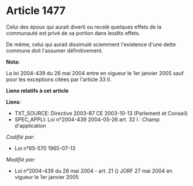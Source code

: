 # Article 1477

Celui des époux qui aurait diverti ou recelé quelques effets de la communauté est privé de sa portion dans lesdits effets.

De même, celui qui aurait dissimulé sciemment l'existence d'une dette commune doit l'assumer définitivement.

**Nota:**

La loi 2004-439 du 26 mai 2004 entre en vigueur le 1er janvier 2005 sauf pour les exceptions citées par l'article 33 II.

**Liens relatifs à cet article**

**Liens**:

  - TXT_SOURCE: Directive 2003-87 CE 2003-10-13 (Parlement et Conseil)
  - SPEC_APPLI: Loi n°2004-439 2004-05-26 art. 32 I : Champ d'application

_Codifié par_:

  - Loi n°65-570 1965-07-13

_Modifié par_:

  - Loi n°2004-439 du 26 mai 2004 - art. 21 () JORF 27 mai 2004 en vigueur le 1er janvier 2005
